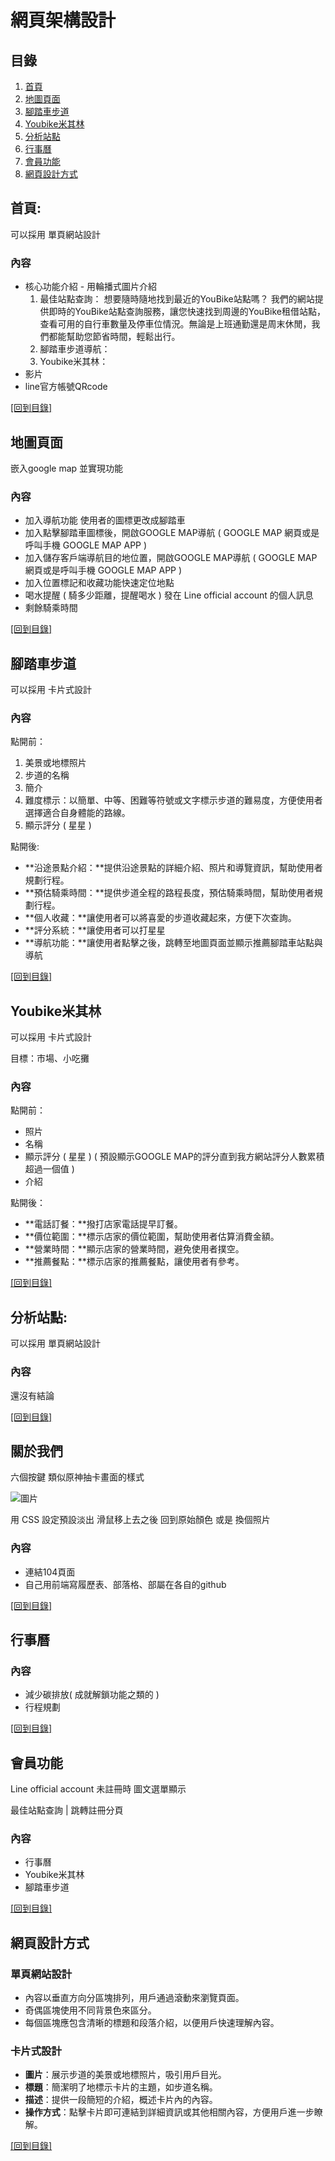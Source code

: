 # 網頁架構設計

## 目錄
1. [首頁](#首頁)
2. [地圖頁面](#地圖頁面)
3. [腳踏車步道](#腳踏車步道)
4. [Youbike米其林](#Youbike米其林)
4. [分析站點](#分析站點)
6. [行事曆](#行事曆)
5. [會員功能](#會員功能)
6. [網頁設計方式](#網頁設計方式)


## 首頁:
可以採用 單頁網站設計

### 內容
- 核心功能介紹 - 用輪播式圖片介紹
    1. 最佳站點查詢：
    想要隨時隨地找到最近的YouBike站點嗎？
我們的網站提供即時的YouBike站點查詢服務，讓您快速找到周邊的YouBike租借站點，查看可用的自行車數量及停車位情況。無論是上班通勤還是周末休閒，我們都能幫助您節省時間，輕鬆出行。
    2. 腳踏車步道導航：
    3. Youbike米其林：
- 影片
- line官方帳號QRcode

[[回到目錄]](#目錄)

## 地圖頁面
嵌入google map 並實現功能

### 內容
- 加入導航功能 使用者的圖標更改成腳踏車
- 加入點擊腳踏車圖標後，開啟GOOGLE MAP導航 ( GOOGLE MAP 網頁或是呼叫手機 GOOGLE MAP APP )
- 加入儲存客戶端導航目的地位置，開啟GOOGLE MAP導航 ( GOOGLE MAP 網頁或是呼叫手機 GOOGLE MAP APP )
- 加入位置標記和收藏功能快速定位地點
- 喝水提醒 ( 騎多少距離，提醒喝水 ) 發在 Line official account 的個人訊息
- 剩餘騎乘時間

[[回到目錄]](#目錄)

## 腳踏車步道
可以採用 卡片式設計

### 內容

點開前：
1. 美景或地標照片
2. 步道的名稱
3. 簡介
4. 難度標示：以簡單、中等、困難等符號或文字標示步道的難易度，方便使用者選擇適合自身體能的路線。
5. 顯示評分 ( 星星 )

點開後:
- **沿途景點介紹：**提供沿途景點的詳細介紹、照片和導覽資訊，幫助使用者規劃行程。
- **預估騎乘時間：**提供步道全程的路程長度，預估騎乘時間，幫助使用者規劃行程。
- **個人收藏：**讓使用者可以將喜愛的步道收藏起來，方便下次查詢。
- **評分系統：**讓使用者可以打星星
- **導航功能：**讓使用者點擊之後，跳轉至地圖頁面並顯示推薦腳踏車站點與導航

[[回到目錄]](#目錄)

## Youbike米其林
可以採用 卡片式設計

目標：市場、小吃攤

### 內容
點開前：
- 照片
- 名稱
- 顯示評分 ( 星星 ) ( 預設顯示GOOGLE MAP的評分直到我方網站評分人數累積超過一個值 )
- 介紹

點開後：
- **電話訂餐：**撥打店家電話提早訂餐。
- **價位範圍：**標示店家的價位範圍，幫助使用者估算消費金額。
- **營業時間：**顯示店家的營業時間，避免使用者撲空。
- **推薦餐點：**標示店家的推薦餐點，讓使用者有參考。

[[回到目錄]](#目錄)

## 分析站點:
可以採用 單頁網站設計

### 內容
還沒有結論


[[回到目錄]](#目錄)

## 關於我們
六個按鍵 類似原神抽卡畫面的樣式

![圖片](https://truth.bahamut.com.tw/s01/202011/e7725d6c1638560ca3eda6e740f91f61.JPG)

用 CSS 設定預設淡出 滑鼠移上去之後 回到原始顏色
或是 換個照片

### 內容

- 連結104頁面
- 自己用前端寫履歷表、部落格、部屬在各自的github

[[回到目錄]](#目錄)

## 行事曆

### 內容
- 減少碳排放( 成就解鎖功能之類的 )
- 行程規劃

[[回到目錄]](#目錄)

## 會員功能
Line official account 未註冊時 圖文選單顯示

最佳站點查詢 | 跳轉註冊分頁

### 內容
- 行事曆
- Youbike米其林
- 腳踏車步道

[[回到目錄]](#目錄)


## 網頁設計方式

### 單頁網站設計
- 內容以垂直方向分區塊排列，用戶通過滾動來瀏覽頁面。
- 奇偶區塊使用不同背景色來區分。
- 每個區塊應包含清晰的標題和段落介紹，以便用戶快速理解內容。

### 卡片式設計
- **圖片**：展示步道的美景或地標照片，吸引用戶目光。
- **標題**：簡潔明了地標示卡片的主題，如步道名稱。
- **描述**：提供一段簡短的介紹，概述卡片內的內容。
- **操作方式**：點擊卡片即可連結到詳細資訊或其他相關內容，方便用戶進一步瞭解。

[[回到目錄]](#目錄)